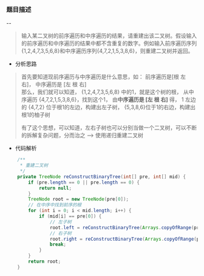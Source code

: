 ### 题目描述
--
> 输入某二叉树的前序遍历和中序遍历的结果，请重建出该二叉树。假设输入的前序遍历和中序遍历的结果中都不含重复的数字。例如输入前序遍历序列{1,2,4,7,3,5,6,8}和中序遍历序列{4,7,2,1,5,3,8,6}，则重建二叉树并返回。
  
* 分析思路
> 首先要知道现前序遍历与中序遍历是什么意思，如： 前序遍历是[根 左 右]， 中序遍历是 [左 根 右]  
> 那么，我们就可以知道， {1,2,4,7,3,5,6,8} 中的1，就是这个树的根， 从中序遍历 {4,7,2,1,5,3,8,6}，找到这个1， 由**中序遍历是 [左 根 右]** 得， 1 左边的 {4,7,2} 位于根1的左边，构建出左子树， {5,3,8,6}位于1的右边，构建出根1的柚子树
> 
> 有了这个思想，可以知道，左右子树也可以分别当做一个二叉树，可以不断的拆解复杂问题，分而治之 ——> 使用递归重建二叉树

* 代码解析

```java
    /**
     * 重建二叉树
     */
    private TreeNode reConstructBinaryTree(int[] pre, int[] mid) {
        if (pre.length == 0 || pre.length == 0) {
            return null;
        }
        TreeNode root = new TreeNode(pre[0]);
        // 在中序中找到前序的根
        for (int i = 0; i < mid.length; i++) {
            if (mid[i] == pre[0]) {
                // 左子树
                root.left = reConstructBinaryTree(Arrays.copyOfRange(pre, 1, i + 1), Arrays.copyOfRange(mid, 0, i));
                // 右子树
                root.right = reConstructBinaryTree(Arrays.copyOfRange(pre, i + 1, pre.length), Arrays.copyOfRange(mid, i + 1, mid.length));
                break;
            }
        }
        return root;
    }
```